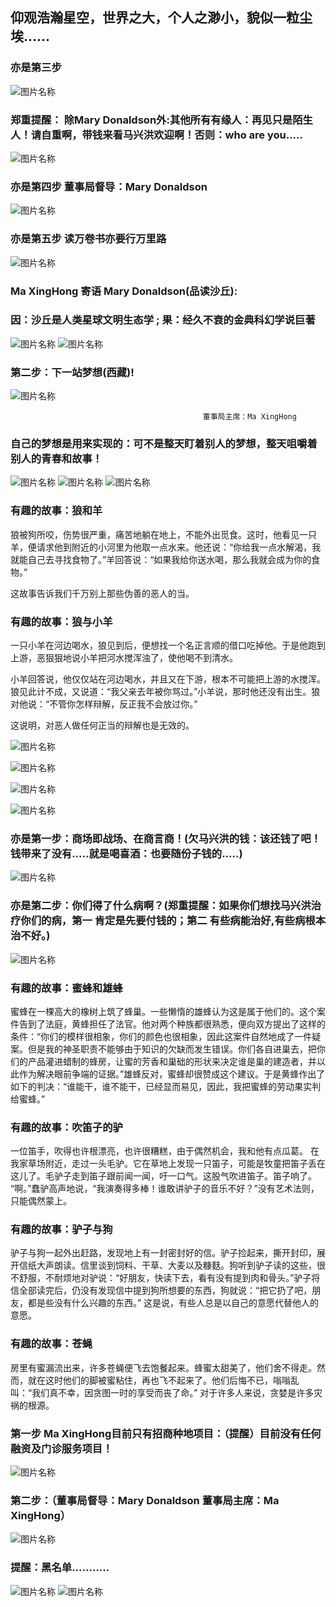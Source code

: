 ##  仰观浩瀚星空，世界之大，个人之渺小，貌似一粒尘埃......
### 亦是第三步 
![图片名称](http://photocdn.sohu.com/20150824/mp29003069_1440403694177_4.jpeg)
###  郑重提醒： 除Mary Donaldson外:其他所有有缘人：再见只是陌生人！请自重啊，带钱来看马兴洪欢迎啊！否则：who are you.....
![图片名称](http://pic1.win4000.com/wallpaper/2018-07-05/5b3dc77e418af.jpg)
### 亦是第四步  董事局督导：Mary Donaldson
![图片名称](http://p0.ifengimg.com/pmop/2017/0901/780DE68757191D0928118AE636FD7BCADD7EE2F3_size110_w1280_h824.jpeg)
### 亦是第五步  读万卷书亦要行万里路 
![图片名称](http://pic27.nipic.com/20130320/10819810_134331325000_2.jpg)

###  Ma XingHong 寄语 Mary Donaldson(品读沙丘):
###  因：沙丘是人类星球文明生态学 ;  果：经久不衰的金典科幻学说巨著 
![图片名称](https://raw.githubusercontent.com/maxinghong/maxinghong.github.io/master/book.jpg)
![图片名称](https://raw.githubusercontent.com/maxinghong/maxinghong.github.io/master/MaryDonaldson_1.jpg)
###  第二步：下一站梦想(西藏)!
![图片名称](http://upload.nfncb.cn/gw/729386-851ca8c84523ff004020ee9a193ea806.png)

                                               董事局主席：Ma XingHong
                                                                                      
###  自己的梦想是用来实现的：可不是整天盯着别人的梦想，整天咀嚼着别人的青春和故事！         

![图片名称](https://raw.githubusercontent.com/maxinghong/maxinghong.github.io/master/qhh.jpg)
![图片名称](https://raw.githubusercontent.com/maxinghong/maxinghong.github.io/master/c2.jpg)
![图片名称](https://raw.githubusercontent.com/maxinghong/maxinghong.github.io/master/c1.jpg)

###  有趣的故事：狼和羊

狼被狗所咬，伤势很严重，痛苦地躺在地上，不能外出觅食。这时，他看见一只羊，便请求他到附近的小河里为他取一点水来。他还说：“你给我一点水解渴，我就能自己去寻找食物了。”羊回答说：“如果我给你送水喝，那么我就会成为你的食物。”

这故事告诉我们千万别上那些伪善的恶人的当。
 
###  有趣的故事：狼与小羊

一只小羊在河边喝水，狼见到后，便想找一个名正言顺的借口吃掉他。于是他跑到上游，恶狠狠地说小羊把河水搅浑浊了，使他喝不到清水。

小羊回答说，他仅仅站在河边喝水，并且又在下游，根本不可能把上游的水搅浑。狼见此计不成，又说道：“我父亲去年被你骂过。”小羊说，那时他还没有出生。狼对他说：“不管你怎样辩解，反正我不会放过你。”

这说明，对恶人做任何正当的辩解也是无效的。

![图片名称](https://raw.githubusercontent.com/maxinghong/maxinghong.github.io/master/Putin.jpeg)

![图片名称](https://raw.githubusercontent.com/maxinghong/maxinghong.github.io/master/Return_money.jpg)

![图片名称](https://raw.githubusercontent.com/maxinghong/maxinghong.github.io/master/jze.jpg)

![图片名称](https://raw.githubusercontent.com/maxinghong/maxinghong.github.io/master/paypal.jpg)
###  亦是第一步：商场即战场、在商言商！(欠马兴洪的钱：该还钱了吧！钱带来了没有.....就是喝喜酒：也要随份子钱的.....)

![图片名称](https://raw.githubusercontent.com/maxinghong/maxinghong.github.io/master/investor.jpg)

###  亦是第二步：你们得了什么病啊？(郑重提醒：如果你们想找马兴洪治疗你们的病，第一 肯定是先要付钱的；第二 有些病能治好,有些病根本治不好。)

![图片名称](https://raw.githubusercontent.com/maxinghong/maxinghong.github.io/master/MaryDonaldson2.jpg)

###  有趣的故事：蜜蜂和雄蜂
蜜蜂在一棵高大的橡树上筑了蜂巢。一些懒惰的雄蜂认为这是属于他们的。这个案件告到了法庭，黄蜂担任了法官。他对两个种族都很熟悉，便向双方提出了这样的条件：“你们的模样很相象，你们的颜色也很相象，因此这案件自然地成了一件疑案。但是我的神圣职责不能够由于知识的欠缺而发生错误。你们各自进巢去，把你们的产品灌进蜡制的蜂房，让蜜的芳香和巢础的形状来决定谁是巢的建造者，并以此作为解决眼前争端的证据。”雄蜂反对，蜜蜂却很赞成这个建议。于是黄蜂作出了如下的判决：“谁能干，谁不能干，已经显而易见，因此，我把蜜蜂的劳动果实判给蜜蜂。”

###  有趣的故事：吹笛子的驴

一位笛手，吹得也许根漂亮，也许很糟糕，由于偶然机会，我和他有点瓜葛。
在我家草场附近，走过一头毛驴。它在草地上发现一只笛子，可能是牧童把笛子丢在这儿了。毛驴子走到笛子跟前闻一闻，吁一口气。这股气吹进笛子。笛子响了。
“啊。”蠢驴高声地说，“我演奏得多棒！谁敢讲驴子的音乐不好？”没有艺术法则，只能偶然蒙上。

###  有趣的故事：驴子与狗

驴子与狗一起外出赶路，发现地上有一封密封好的信。驴子捡起来，撕开封印，展开信纸大声朗读。信里谈到饲料、干草、大麦以及糠麸。狗听到驴子读的这些，很不舒服，不耐烦地对驴说：“好朋友，快读下去，看有没有提到肉和骨头。”驴子将信全部读完后，仍没有发现信中提到狗所想要的东西，狗就说：“把它扔了吧，朋友，都是些没有什么兴趣的东西。”
这是说，有些人总是以自己的意愿代替他人的意愿。

###  有趣的故事：苍蝇

房里有蜜漏流出来，许多苍蝇便飞去饱餐起来。蜂蜜太甜美了，他们舍不得走。然而，就在这时他们的脚被蜜粘住，再也飞不起来了。他们后悔不已，嗡嗡乱叫：“我们真不幸，因贪图一时的享受而丧了命。”
对于许多人来说，贪婪是许多灾祸的根源。

### 第一步 Ma XingHong目前只有招商种地项目：（提醒）目前没有任何融资及门诊服务项目！
![图片名称](https://raw.githubusercontent.com/maxinghong/maxinghong.github.io/master/Land.jpg)
### 第二步：（董事局督导：Mary Donaldson  董事局主席：Ma XingHong）
![图片名称](https://raw.githubusercontent.com/maxinghong/maxinghong.github.io/master/start.gif)
### 提醒：黑名单...........
![图片名称](https://raw.githubusercontent.com/maxinghong/maxinghong.github.io/master/xajh.jpg)
![图片名称](https://raw.githubusercontent.com/maxinghong/maxinghong.github.io/master/5.jpg)
